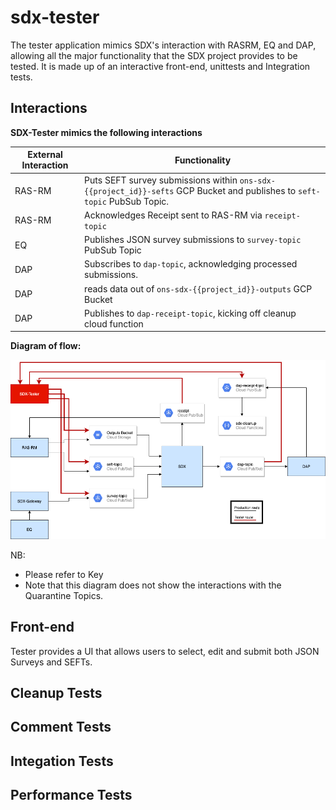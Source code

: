 # sdx-tester

The tester application mimics SDX's interaction with RASRM, EQ and DAP, allowing all the major functionality 
that the SDX project provides to be tested. It is made up of an interactive front-end, unittests and Integration tests.

## Interactions

**SDX-Tester mimics the following interactions**

| External Interaction | Functionality                                                                                                                 |
|----------------------|-------------------------------------------------------------------------------------------------------------------------------|
| RAS-RM               | Puts SEFT survey submissions within `ons-sdx-{{project_id}}-sefts` GCP Bucket and publishes to `seft-topic` PubSub Topic.     |
| RAS-RM               | Acknowledges Receipt sent to RAS-RM via `receipt-topic`                                                                       |
| EQ                   | Publishes JSON survey submissions to `survey-topic` PubSub Topic                                                              |
| DAP                  | Subscribes to `dap-topic`, acknowledging processed submissions.                                                               |
| DAP                  | reads data out of `ons-sdx-{{project_id}}-outputs` GCP Bucket                                                                 |
| DAP                  | Publishes to `dap-receipt-topic`, kicking off cleanup cloud function                                                          |

**Diagram of flow:**

![](./images/sdx-tester.png?raw=true)

NB:
- Please refer to Key
- Note that this diagram does not show the interactions with the Quarantine Topics.
## Front-end

Tester provides a UI that allows users to select, edit and submit both JSON Surveys and SEFTs.  

## Cleanup Tests

## Comment Tests

## Integation Tests

## Performance Tests